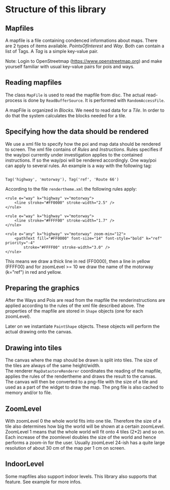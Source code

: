 # Structure of this library

## Mapfiles

A mapfile is a file containing condenced informations about maps. There are 2 types of items available. _PointsOfInterest_ and _Way_. 
Both can contain a list of Tags. A _Tag_ is a simple key-value pair. 

Note: Login to OpenStreetmap (https://www.openstreetmap.org) and make yourself familiar with usual key-value pairs for pois and ways. 

## Reading mapfiles

The class ```MapFile``` is used to read the mapfile from disc. The actual read-process is done by ```ReadBufferSource```. It is performed with
```RandomAccessFile```. 

A mapFile is organized in _Blocks_. We need to read data for a _Tile_. 
In order to do that the system calculates the blocks needed for a tile. 

## Specifying how the data should be rendered

We use a xml file to specify how the poi and map data should be rendered to screen. 
The xml file contains of _Rules_ and _Instructions_. Rules specifies if the way/poi currently under investigation applies to the contained instructions. If so the way/poi will be rendered accordingly. One way/poi can apply to several rules. An example is a way with the following tag:

<code>
Tag('highway', 'motorway'), Tag('ref', 'Route 66')
</code>

According to the file ```rendertheme.xml``` the following rules apply:

    <rule e="way" k="highway" v="motorway">
        <line stroke="#FF0000" stroke-width="2.5" />
    </rule>

    <rule e="way" k="highway" v="motorway">
        <line stroke="#FFFF00" stroke-width="1.7" />
    </rule>

    <rule e="any" k="highway" v="motorway" zoom-min="12">
        <pathText fill="#FF0000" font-size="14" font-style="bold" k="ref" priority="-4"
            stroke="#FFFF00" stroke-width="3.0" />
    </rule>

This means we draw a thick line in red (FF0000), then a line in yellow (FFFF00) and for zoomLevel >= 10 we draw the name of the motorway (k="ref") in red and yellow.

## Preparing the graphics

After the Ways and Pois are read from the mapfile the renderinstructions are applied according to the rules of the xml file described above. 
The properties of the mapfile are stored in ``Shape`` objects (one for each zoomLevel). 

Later on we instantiate ``PaintShape`` objects. These objects will perform the actual drawing onto the canvas. 

## Drawing into tiles

The canvas where the map should be drawn is split into tiles. The size of the tiles are always of the same height/width.  
The renderer ``MapDatastoreRenderer`` coordinates the reading of the mapfile, applies the rules of the rendertheme and draws the result to the canvas. The canvas will then be converted to a png-file with the size of a tile and used as a part of the widget to draw the map. The png file is also cached to memory and/or to file. 

## ZoomLevel

With zoomLevel 0 the whole world fits into one tile. Therefore the size of a tile also determines how big the world will be shown at a certain zoomLevel. 
ZoomLevel 1 means that the whole world will fit onto 4 tiles (2*2) and so on. Each increase of the zoomlevel doubles the size of the world and hence performs a zoom-in for the user. 
Usually zoomLevel 24-ish has a quite large resolution of about 30 cm of the map per 1 cm on screen. 

## IndoorLevel

Some mapfiles also support indoor levels. This library also supports that feature. See example for more infos. 

